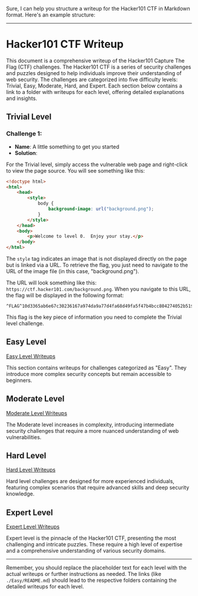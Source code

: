 Sure, I can help you structure a writeup for the Hacker101 CTF in Markdown format. Here's an example structure:

---

# Hacker101 CTF Writeup

This document is a comprehensive writeup of the Hacker101 Capture The Flag (CTF) challenges. The Hacker101 CTF is a series of security challenges and puzzles designed to help individuals improve their understanding of web security. The challenges are categorized into five difficulty levels: Trivial, Easy, Moderate, Hard, and Expert. Each section below contains a link to a folder with writeups for each level, offering detailed explanations and insights.

## Trivial Level

### Challenge 1:
- **Name**: A little something to get you started
- **Solution**: 

For the Trivial level, simply access the vulnerable web page and right-click to view the page source. You will see something like this:

```html
<!doctype html>
<html>
    <head>
        <style>
            body {
                background-image: url("background.png");
            }
        </style>
    </head>
    <body>
        <p>Welcome to level 0.  Enjoy your stay.</p>
    </body>
</html>
```

The `style` tag indicates an image that is not displayed directly on the page but is linked via a URL. To retrieve the flag, you just need to navigate to the URL of the image file (in this case, "background.png").

The URL will look something like this: `https://ctf.hacker101.com/background.png`. When you navigate to this URL, the flag will be displayed in the following format:

```
^FLAG^10d3365ab6e67c30236167a974da9a77d4fa68d49fa5f47b4bcc804274052b51$FLAG$
```

This flag is the key piece of information you need to complete the Trivial level challenge.


## Easy Level

[Easy Level Writeups](./Easy/README.md)

This section contains writeups for challenges categorized as "Easy". They introduce more complex security concepts but remain accessible to beginners.

## Moderate Level

[Moderate Level Writeups](./Moderate/README.md)

The Moderate level increases in complexity, introducing intermediate security challenges that require a more nuanced understanding of web vulnerabilities.

## Hard Level

[Hard Level Writeups](./Hard/README.md)

Hard level challenges are designed for more experienced individuals, featuring complex scenarios that require advanced skills and deep security knowledge.

## Expert Level

[Expert Level Writeups](./Expert/README.md)

Expert level is the pinnacle of the Hacker101 CTF, presenting the most challenging and intricate puzzles. These require a high level of expertise and a comprehensive understanding of various security domains.

---

Remember, you should replace the placeholder text for each level with the actual writeups or further instructions as needed. The links (like `./Easy/README.md`) should lead to the respective folders containing the detailed writeups for each level.